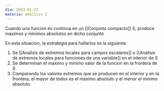 ```yaml
---
dia: 2023-01-22
materia: analisis 2
---
```

Cuando una funcion es continua en un [[Conjunto compacto]] $S$, produce maximos y minimos absolutos en dicho conjunto

En esta situacion, la estrategia para hallarlos es la siguiente

 1. Se [[Analisis de extremos locales para campos escalares]] o [[Analisis de extremos locales para funciones de una variable]] en el interior de $S$
 2. Se determinan el maximo y minimo valor de la funcion en la frontera de $S$
 3. Comparando los valores extremos que se producen en el interior y en la frontera, el mayor de todos es el maximo absoluto y el menor el minimo absoluto